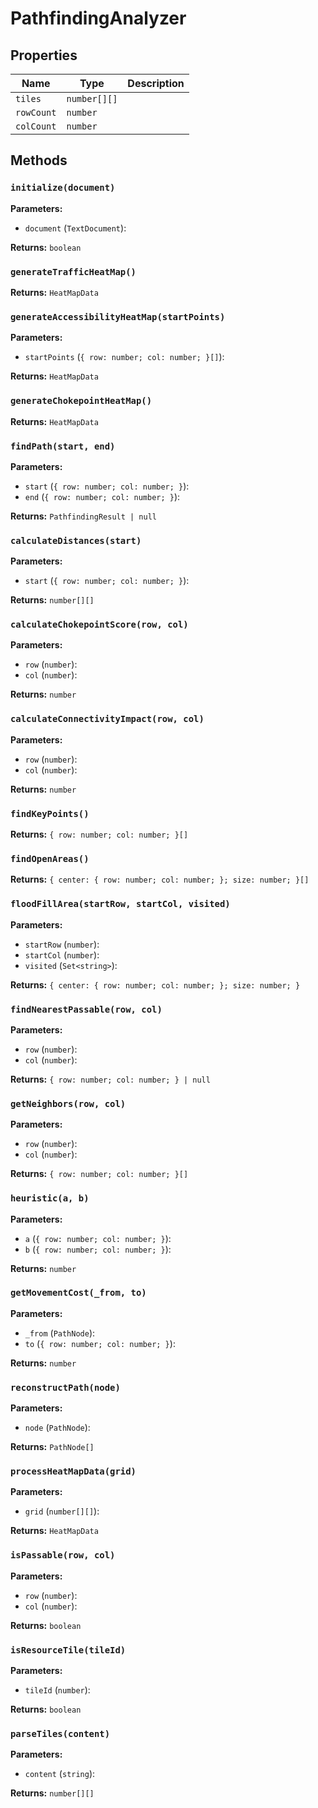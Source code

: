 # PathfindingAnalyzer

## Properties

| Name | Type | Description |
|------|------|-------------|
| `tiles` | `number[][]` |  |
| `rowCount` | `number` |  |
| `colCount` | `number` |  |

## Methods

### `initialize(document)`

**Parameters:**

- `document` (`TextDocument`): 

**Returns:** `boolean`

### `generateTrafficHeatMap()`

**Returns:** `HeatMapData`

### `generateAccessibilityHeatMap(startPoints)`

**Parameters:**

- `startPoints` (`{ row: number; col: number; }[]`): 

**Returns:** `HeatMapData`

### `generateChokepointHeatMap()`

**Returns:** `HeatMapData`

### `findPath(start, end)`

**Parameters:**

- `start` (`{ row: number; col: number; }`): 
- `end` (`{ row: number; col: number; }`): 

**Returns:** `PathfindingResult | null`

### `calculateDistances(start)`

**Parameters:**

- `start` (`{ row: number; col: number; }`): 

**Returns:** `number[][]`

### `calculateChokepointScore(row, col)`

**Parameters:**

- `row` (`number`): 
- `col` (`number`): 

**Returns:** `number`

### `calculateConnectivityImpact(row, col)`

**Parameters:**

- `row` (`number`): 
- `col` (`number`): 

**Returns:** `number`

### `findKeyPoints()`

**Returns:** `{ row: number; col: number; }[]`

### `findOpenAreas()`

**Returns:** `{ center: { row: number; col: number; }; size: number; }[]`

### `floodFillArea(startRow, startCol, visited)`

**Parameters:**

- `startRow` (`number`): 
- `startCol` (`number`): 
- `visited` (`Set<string>`): 

**Returns:** `{ center: { row: number; col: number; }; size: number; }`

### `findNearestPassable(row, col)`

**Parameters:**

- `row` (`number`): 
- `col` (`number`): 

**Returns:** `{ row: number; col: number; } | null`

### `getNeighbors(row, col)`

**Parameters:**

- `row` (`number`): 
- `col` (`number`): 

**Returns:** `{ row: number; col: number; }[]`

### `heuristic(a, b)`

**Parameters:**

- `a` (`{ row: number; col: number; }`): 
- `b` (`{ row: number; col: number; }`): 

**Returns:** `number`

### `getMovementCost(_from, to)`

**Parameters:**

- `_from` (`PathNode`): 
- `to` (`{ row: number; col: number; }`): 

**Returns:** `number`

### `reconstructPath(node)`

**Parameters:**

- `node` (`PathNode`): 

**Returns:** `PathNode[]`

### `processHeatMapData(grid)`

**Parameters:**

- `grid` (`number[][]`): 

**Returns:** `HeatMapData`

### `isPassable(row, col)`

**Parameters:**

- `row` (`number`): 
- `col` (`number`): 

**Returns:** `boolean`

### `isResourceTile(tileId)`

**Parameters:**

- `tileId` (`number`): 

**Returns:** `boolean`

### `parseTiles(content)`

**Parameters:**

- `content` (`string`): 

**Returns:** `number[][]`

